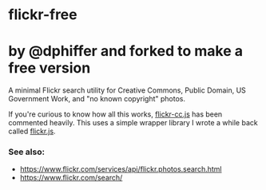 # flickr-free
# by @dphiffer and forked to make a free version
A minimal Flickr search utility for Creative Commons, Public Domain, US Government Work, and "no known copyright" photos.

If you're curious to know how all this works, [flickr-cc.js](https://github.com/dphiffer/flickr-cc/blob/master/flickr-cc.js) has been commented heavily. This uses a simple wrapper library I wrote a while back called [flickr.js](https://github.com/dphiffer/flickr-js/).

### See also:
* https://www.flickr.com/services/api/flickr.photos.search.html
* https://www.flickr.com/search/
